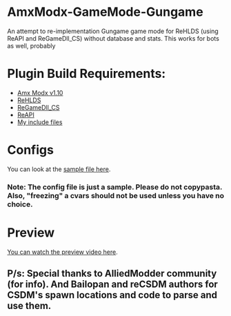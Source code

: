 # AmxModx-GameMode-Gungame
An attempt to re-implementation Gungame game mode for ReHLDS (using ReAPI and ReGameDll_CS) without database and stats.
This works for bots as well, probably

# Plugin Build Requirements:
 * [Amx Modx v1.10](https://www.amxmodx.org/downloads-new.php?branch=master)
 * [ReHLDS](https://github.com/s1lentq/rehlds)
 * [ReGameDll_CS](https://github.com/s1lentq/ReGameDLL_CS)
 * [ReAPI](https://github.com/s1lentq/reapi)
 * [My include files](scripting/include/leayal_task_const.inc)

# Configs
You can look at the [sample file here](configs/leayal/gamemodes/gungame.json).
### Note: The config file is just a sample. Please **do not** copypasta. Also, "freezing" a cvars **should not be used unless you have no choice**.

# Preview
[You can watch the preview video here](https://www.youtube.com/watch?v=AXF4p3I0eiA&t=664).

## P/s: Special thanks to AlliedModder community (for info). And Bailopan and reCSDM authors for CSDM's spawn locations and code to parse and use them.